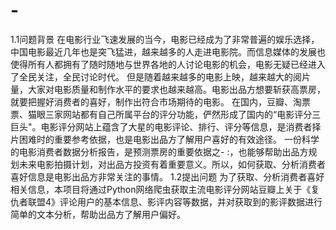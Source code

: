 # -
1.1问题背景 在电影行业飞速发展的当今，电影已经成为了非常普遍的娱乐选择，中国电影最近几年也是突飞猛进，越来越多的人走进电影院。而信息媒体的发展也使得所有人都拥有了随时随地与世界各地的人讨论电影的机会，电影无疑已经进入了全民关注，全民讨论时代。 但是随着越来越多的电影上映，越来越大的阅片量，大家对电影质量和制作水平的要求也越来越高。电影出品方想要斩获高票房，就要把握好消费者的喜好，制作出符合市场期待的电影。 在国内，豆瓣、淘票票、猫眼三家网站都有自己所属平台的评分功能，俨然形成了国内的“电影评分三巨头"。电影评分网站上蕴含了大星的电影评论、排行、评分等信息，是消费者择片困难时的重要参考依据，也是电影出品方了解用户喜好的有效途径。 一份科学的电影消费者数据分析报告，是预测票房的重要依据之- :，也能够帮助出品方规划未来电影拍摄计划，对出品方投资有着重要意义。所以，如何获取、分析消费者喜好信息是电影出品方非常关注的事情。 1.2提出问题 为了获取、分析消费者喜好相关信息，本项目将通过Python网络爬虫获取主流电影评分网站豆瓣上关于《复仇者联盟4》评论用户的基本信息、影评内容等数据，并对获取到的影评数据进行简单的文本分析，帮助出品方了解用户偏好。
